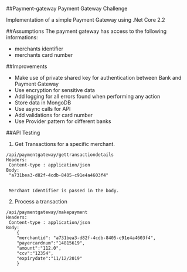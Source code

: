 ##Payment-gateway
Payment Gateway Challenge

Implementation of a simple Payment Gateway using .Net Core 2.2

##Assumptions
The payment gateway has access to the following informations:
 - merchants identifier
 - merchants card number

##Improvements
 - Make use of private shared key for authentication between Bank and Payment Gateway
 - Use encryption for sensitive data
 - Add logging for all errors found when performing any action
 - Store data in MongoDB
 - Use async calls for API
 - Add validations for card number
 - Use Provider pattern for different banks


##API Testing
1. Get Transactions for a specific merchant.
````
/api/paymentgateway/gettransactiondetails
Headers:
 Content-type : application/json
Body: 
 "a731bea3-d82f-4cdb-8405-c91e4a4603f4"

 
 Merchant Identifier is passed in the body.
````

2. Process a transaction
````
/api/paymentgateway/makepayment
Headers:
 Content-type : application/json
Body: 
	{
	"merchantid": "a731bea3-d82f-4cdb-8405-c91e4a4603f4",
	"payercardnum":"14815619",
	"amount":"112.0",
	"ccv":"12354",
	"expirydate":"11/12/2019"
	}

````